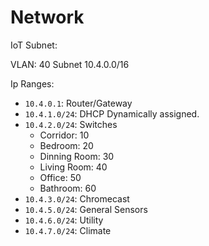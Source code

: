 # Network

IoT Subnet:

VLAN: 40
Subnet 10.4.0.0/16

Ip Ranges:

*   `10.4.0.1`: Router/Gateway
*   `10.4.1.0/24`: DHCP Dynamically assigned.
*   `10.4.2.0/24`: Switches
    *   Corridor: 10
    *   Bedroom: 20
    *   Dinning Room: 30
    *   Living Room: 40
    *   Office: 50
    *   Bathroom: 60
*   `10.4.3.0/24`: Chromecast
*   `10.4.5.0/24`: General Sensors
*   `10.4.6.0/24`: Utility
*   `10.4.7.0/24`: Climate
